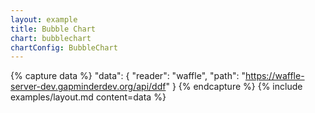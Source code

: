 ```yaml
---
layout: example
title: Bubble Chart
chart: bubblechart
chartConfig: BubbleChart
---
```


{% capture data %}
  "data": {
    "reader": "waffle",
    "path": "https://waffle-server-dev.gapminderdev.org/api/ddf"
  }
{% endcapture %}
{% include examples/layout.md content=data %}